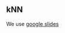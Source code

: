 ## kNN

We use [google slides](https://docs.google.com/presentation/d/1sT19_t_It8fJ5guO8oqg6jPGMjlh12J8uzmy3Mc6tMI/edit?usp=sharing)

